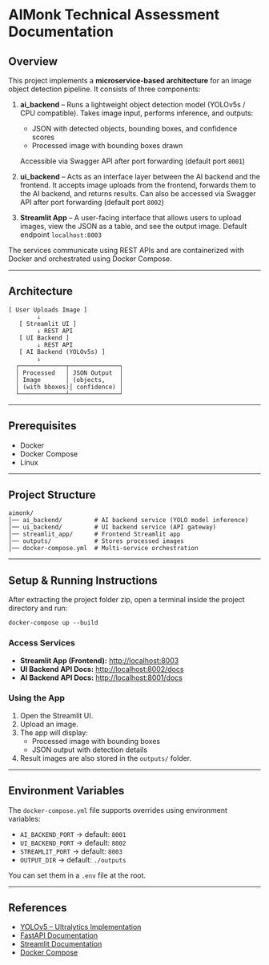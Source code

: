 # AIMonk Technical Assessment Documentation

## Overview

This project implements a **microservice-based architecture** for an image object detection pipeline. It consists of three components:

1. **ai_backend** – Runs a lightweight object detection model (YOLOv5s / CPU compatible). Takes image input, performs inference, and outputs:
   - JSON with detected objects, bounding boxes, and confidence scores
   - Processed image with bounding boxes drawn

   Accessible via Swagger API after port forwarding (default port `8001`)

2. **ui_backend** – Acts as an interface layer between the AI backend and the frontend. It accepts image uploads from the frontend, forwards them to the AI backend, and returns results. Can also be accessed via Swagger API after port forwarding (default port `8002`)

3. **Streamlit App** – A user-facing interface that allows users to upload images, view the JSON as a table, and see the output image. Default endpoint `localhost:8003`

The services communicate using REST APIs and are containerized with Docker and orchestrated using Docker Compose.

---

## Architecture

```
[ User Uploads Image ] 
        ↓
   [ Streamlit UI ]
        ↓ REST API
   [ UI Backend ]
        ↓ REST API
   [ AI Backend (YOLOv5s) ]
        ↓
  ┌─────────────┬──────────────┐
  │ Processed   │ JSON Output  │
  │ Image       │ (objects,    │
  │ (with bboxes)│ confidence) │
  └─────────────┴──────────────┘
```

---

## Prerequisites

- Docker
- Docker Compose
- Linux

---

## Project Structure

```
aimonk/
│── ai_backend/         # AI backend service (YOLO model inference)
│── ui_backend/         # UI backend service (API gateway)
│── streamlit_app/      # Frontend Streamlit app
│── outputs/            # Stores processed images
│── docker-compose.yml  # Multi-service orchestration
```

---

## Setup & Running Instructions

After extracting the project folder zip, open a terminal inside the project directory and run:

```
docker-compose up --build
```

### Access Services

- **Streamlit App (Frontend):** [http://localhost:8003](http://localhost:8003)
- **UI Backend API Docs:** [http://localhost:8002/docs](http://localhost:8002/docs)
- **AI Backend API Docs:** [http://localhost:8001/docs](http://localhost:8001/docs)

### Using the App

1. Open the Streamlit UI.
2. Upload an image.
3. The app will display:
   - Processed image with bounding boxes
   - JSON output with detection details
4. Result images are also stored in the `outputs/` folder.

---

## Environment Variables

The `docker-compose.yml` file supports overrides using environment variables:

- `AI_BACKEND_PORT` → default: `8001`
- `UI_BACKEND_PORT` → default: `8002`
- `STREAMLIT_PORT` → default: `8003`
- `OUTPUT_DIR` → default: `./outputs`

You can set them in a `.env` file at the root.

---

## References

- [YOLOv5 – Ultralytics Implementation](https://github.com/ultralytics/yolov5)
- [FastAPI Documentation](https://fastapi.tiangolo.com/)
- [Streamlit Documentation](https://docs.streamlit.io/)
- [Docker Compose](https://docs.docker.com/compose/)

